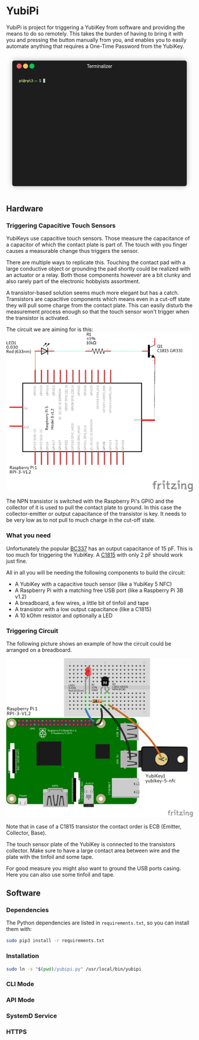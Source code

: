 # YubiPi

YubiPi is project for triggering a YubiKey from software and providing the
means to do so remotely. This takes the burden of having to bring it with 
you and pressing the button manually from you, and enables you to easily
automate anything that requires a One-Time Password from the YubiKey.

![YubiPi Demonstration](img/yubipi.gif)

## Hardware

### Triggering Capacitive Touch Sensors
YubiKeys use capacitive touch sensors. Those measure the capacitance of a
capacitor of which the contact plate is part of. The touch with you finger
causes a measurable change thus triggers the sensor.

There are multiple ways to replicate this. Touching the contact pad with a
large conductive object or grounding the pad shortly could be realized with an
actuator or a relay. Both those components however are a bit clunky and also
rarely part of the electronic hobbyists assortment.

A transistor-based solution seems much more elegant but has a catch.
Transistors are capacitive components which means even in a cut-off state
they will pull some charge from the contact plate. This can easily disturb
the measurement process enough so that the touch sensor won't trigger when
the transistor is activated.

The circuit we are aiming for is this:
<img src="img/yubipi_schem.png" width=600px>

The NPN transistor is switched with the Raspberry Pi's GPIO and the collector
of it is used to pull the contact plate to ground. In this case the
collector-emitter or output capacitance of the transistor is key. It needs to
be very low as to not pull to much charge in the cut-off state.

### What you need
Unfortunately the popular
[BC337](https://www.futurlec.com/Datasheet/Transistor/BC337.pdf)
has an output capacitance of 15 pF. This is too much for triggering the
YubiKey. A [C1815](https://www.futurlec.com/Datasheet/Transistor/C1815.pdf)
with only 2 pF should work just fine.

All in all you will be needing the following components to build the circuit:

- A YubiKey with a capacitive touch sensor (like a YubiKey 5 NFC)
- A Raspberry Pi with a matching free USB port (like a Raspberry Pi 3B v1.2)
- A breadboard, a few wires, a little bit of tinfoil and tape
- A transistor with a low output capacitance (like a C1815)
- A 10 kOhm resistor and optionally a LED

### Triggering Circuit
The following picture shows an example of how the circuit could be arranged on
a breadboard.

![YubiPi Breadboard](img/yubipi_bb.png)

Note that in case of a C1815 transistor the contact order is ECB (Emitter,
Collector, Base).

The touch sensor plate of the YubiKey is connected to the transistors
collector. Make sure to have a large contact area between wire and the plate
with the tinfoil and some tape.

For good measure you might also want to ground the USB ports casing. Here you
can also use some tinfoil and tape.

## Software

### Dependencies
The Python dependencies are listed in `requirements.txt`, so you can install
them with:
```bash
sudo pip3 install -r requirements.txt
```

### Installation
```bash
sudo ln -s "$(pwd)/yubipi.py" /usr/local/bin/yubipi
```

### CLI Mode

### API Mode

### SystemD Service

### HTTPS
